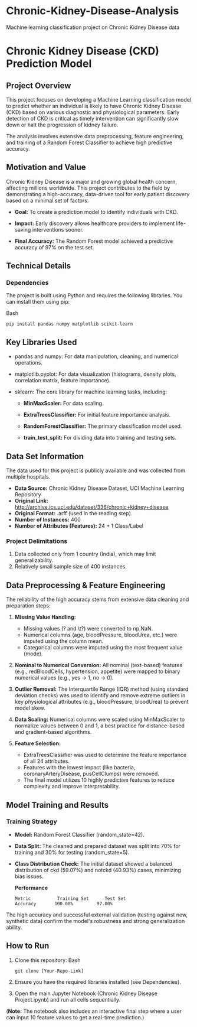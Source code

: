 # Chronic-Kidney-Disease-Analysis
Machine learning classification project on Chronic Kidney Disease data


# Chronic Kidney Disease (CKD) Prediction Model

## Project Overview

This project focuses on developing a Machine Learning classification model to predict whether an individual is likely to have Chronic Kidney Disease (CKD) based on various diagnostic and physiological parameters. Early detection of CKD is critical as timely intervention can significantly slow down or halt the progression of kidney failure.

The analysis involves extensive data preprocessing, feature engineering, and training of a Random Forest Classifier to achieve high predictive accuracy.



## Motivation and Value

Chronic Kidney Disease is a major and growing global health concern, affecting millions worldwide. This project contributes to the field by demonstrating a high-accuracy, data-driven tool for early patient discovery based on a minimal set of factors.

 - **Goal:** To create a prediction model to identify individuals with CKD.

 - **Impact:** Early discovery allows healthcare providers to implement life-saving interventions sooner.

 - **Final Accuracy:** The Random Forest model achieved a predictive accuracy of 97% on the test set.


## Technical Details

### Dependencies

The project is built using Python and requires the following libraries. You can install them using pip:


Bash

    pip install pandas numpy matplotlib scikit-learn

## Key Libraries Used

 - pandas and numpy: For data manipulation, cleaning, and numerical operations.

 - matplotlib.pyplot: For data visualization (histograms, density plots, correlation matrix, feature importance).

 - sklearn: The core library for machine learning tasks, including:

    - **MinMaxScaler:** For data scaling.
  
    - **ExtraTreesClassifier:** For initial feature importance analysis.
  
    - **RandomForestClassifier:** The primary classification model used.
  
    - **train_test_split:** For dividing data into training and testing sets.


## Data Set Information
The data used for this project is publicly available and was collected from multiple hospitals.

 - **Data Source:** Chronic Kidney Disease Dataset, UCI Machine Learning Repository
 - **Original Link:** http://archive.ics.uci.edu/dataset/336/chronic+kidney+disease
 - **Original Format:** .arff (used in the reading step).
 - **Number of Instances:** 400
 - **Number of Attributes (Features):** 24 + 1 Class/Label

### Project Delimitations
 1. Data collected only from 1 country (India), which may limit generalizability.
 2. Relatively small sample size of 400 instances.

## Data Preprocessing & Feature Engineering
The reliability of the high accuracy stems from extensive data cleaning and preparation steps:

 1. **Missing Value Handling:**
     - Missing values (? and \t?) were converted to np.NaN.
     - Numerical columns (age, bloodPressure, bloodUrea, etc.) were imputed using the column mean.
     - Categorical columns were imputed using the most frequent value (mode).

 2. **Nominal to Numerical Conversion:** All nominal (text-based) features (e.g., redBloodCells, hypertension, appetite) were mapped to binary numerical values (e.g., yes → 1, no → 0).

 3. **Outlier Removal:** The Interquartile Range (IQR) method (using standard deviation checks) was used to identify and remove extreme outliers in key physiological attributes (e.g., bloodPressure, bloodUrea) to prevent model skew.

 4. **Data Scaling:** Numerical columns were scaled using MinMaxScaler to normalize values between 0 and 1, a best practice for distance-based and gradient-based algorithms.

 5. **Feature Selection:**
     - ExtraTreesClassifier was used to determine the feature importance of all 24 attributes.
     - Features with the lowest impact (like bacteria, coronaryArteryDisease, pusCellClumps) were removed.
     - The final model utilizes 10 highly predictive features to reduce complexity and improve interpretability.

## Model Training and Results

### Training Strategy
 - **Model:** Random Forest Classifier (random_state=42).
 - **Data Split:** The cleaned and prepared dataset was split into 70% for training and 30% for testing (random_state=5).
 - **Class Distribution Check:** The initial dataset showed a balanced distribution of ckd (59.07%) and notckd (40.93%) cases, minimizing bias issues.

    **Performance**

       Metric	       Training Set      Test Set
       Accuracy	      100.00%	      97.00%

The high accuracy and successful external validation (testing against new, synthetic data) confirm the model's robustness and strong generalization ability.


## How to Run

 1. Clone this repository:
    Bash

        git clone [Your-Repo-Link]

 2. Ensure you have the required libraries installed (see Dependencies).

 3. Open the main Jupyter Notebook (Chronic Kidney Disease Project.ipynb) and run all cells sequentially.

(**Note:** The notebook also includes an interactive final step where a user can input 10 feature values to get a real-time prediction.)
